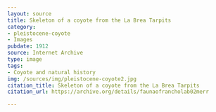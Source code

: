 ```yaml
---
layout: source
title: Skeleton of a coyote from the La Brea Tarpits
category: 
- pleistocene-coyote
- Images
pubdate: 1912
source: Internet Archive
type: image
tags:
- Coyote and natural history
img: /sources/img/pleistocene-coyote2.jpg
citation_title: Skeleton of a coyote from the La Brea Tarpits
citation_url: https://archive.org/details/faunaofrancholab02merr

---
```

